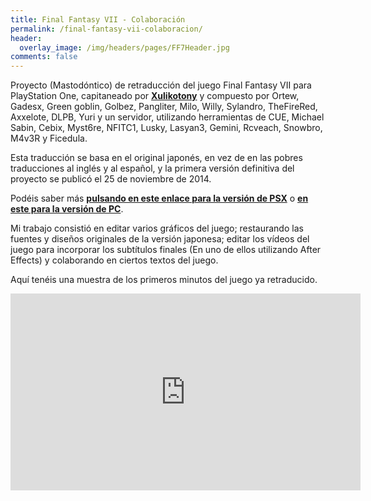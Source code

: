 ```yaml
---
title: Final Fantasy VII - Colaboración
permalink: /final-fantasy-vii-colaboracion/
header:
  overlay_image: /img/headers/pages/FF7Header.jpg
comments: false
---
```

Proyecto (Mastodóntico) de retraducción del juego Final Fantasy VII para PlayStation One, 
capitaneado por **[Xulikotony](http://traduccionesxt.blogspot.com.es/)** y compuesto por 
Ortew, Gadesx, Green goblin, Golbez, Pangliter, Milo, Willy, Sylandro, TheFireRed, Axxelote, 
DLPB, Yuri y un servidor, utilizando herramientas de CUE, Michael Sabin, Cebix, Myst6re, NFITC1, 
Lusky, Lasyan3, Gemini, Rcveach, Snowbro, M4v3R y Ficedula.

Esta traducción se basa en el original japonés, en vez de en las pobres traducciones al inglés y 
al español, y la primera versión definitiva del proyecto se publicó el 25 de noviembre de 2014.

Podéis saber más **[pulsando en este enlace para la versión de PSX](http://traduccionesxt.blogspot.com.es/2015/12/actualizacion-20-de-la-retraduccion.html)** o 
**[en este para la versión de PC](http://traduccionesxt.blogspot.com.es/2016/02/retraduccion-ff7-version-pc-98-2012-y.html)**.

Mi trabajo consistió en editar varios gráficos del juego; restaurando las fuentes y diseños originales 
de la versión japonesa; editar los vídeos del juego para incorporar los subtítulos finales (En uno de ellos 
utilizando After Effects) y colaborando en ciertos textos del juego.

Aquí tenéis una muestra de los primeros minutos del juego ya retraducido.

<center><iframe width="560" height="315" src="https://www.youtube-nocookie.com/embed/NroR_iNp0y8?rel=0" frameborder="0" allow="accelerometer; autoplay; encrypted-media; gyroscope; picture-in-picture" allowfullscreen></iframe></center>
